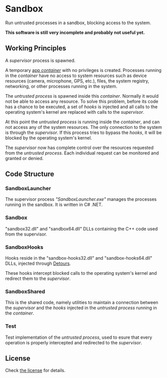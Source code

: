 Sandbox
=======

Run untrusted processes in a sandbox, blocking access to the system.

**This software is still very incomplete and probably not useful yet.**


## Working Principles

A _supervisor_ process is spawned.

A temporary [app _container_](https://docs.microsoft.com/en/windows/win32/secauthz/appcontainer-isolation)
with no privileges is created. Processes running in the _container_ have no access
to system resources such as device resources (camera, microphone, GPS, etc.), files,
the system registry, networking, or other processes running in the system.

The _untrusted process_ is spawned inside this _container_. Normally it would not
be able to access any resource. To solve this problem, before its code has a chance
to be executed, a set of _hooks_ is injected and all calls to the operating system's
kernel are replaced with calls to the _supervisor_.

At this point the _untrusted process_ is running inside the _container_, and can
not access any of the system resources. The only connection to the system is through
the _supervisor_. If this process tries to bypass the _hooks_, it will be blocked
by the operating system's kernel.

The _supervisor_ now has complete control over the resources requested from the
_untrusted process_. Each individual request can be monitored and granted or denied.


## Code Structure

### SandboxLauncher

The supervisor process _"SandboxLauncher.exe"_ manages the processes running in
the sandbox. It is written in C# .NET.

### Sandbox

"sandbox32.dll" and "sandbox64.dll" DLLs containing the C++ code used from the
supervisor.

### SandboxHooks

Hooks reside in the "sandbox-hooks32.dll" and "sandbox-hooks64.dll" DLLs, injected
through [Detours](https://github.com/microsoft/Detours).

These hooks intercept blocked calls to the operating system's kernel and redirect
them to the _supervisor_.

### SandboxShared

This is the shared code, namely utilities to maintain a connection between the
_supervisor_ and the _hooks_ injected in the _untrusted process_ running in the
_container_.

### Test

Test implementation of the _untrusted process_, used to esure that every operation
is properly intercepted and redirected to the _supervisor_.


## License

Check [the license](LICENSE) for details.
